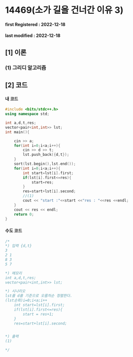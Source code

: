 # 14469(소가 길을 건너간 이유 3)

#### **first Registered : 2022-12-18**

#### last modified : **2022-12-18**

## \[1] 이론

### (1) 그리디 알고리즘

## \[2] 코드

#### 내 코드

```cpp
#include <bits/stdc++.h>
using namespace std;

int a,d,t,res;
vector<pair<int,int>> lst;
int main(){

    cin >> a;
    for(int i=0;i<a;i++){
        cin >> d >> t;
        lst.push_back({d,t});
    }
    sort(lst.begin(),lst.end());
    for(int i=0;i<a;i++){
        int start=lst[i].first;
        if(lst[i].first<=res){
            start=res;
        }
        res=start+lst[i].second;
        //(1)
        cout << "start :"<<start <<"res : "<<res <<endl;
    }
    cout << res << endl;
    return 0;
}
```

#### &#x20;수도 코드

```cpp
/*
*) 입력 {d,t}
3
2 1 
8 3
5 7

*) 메모리
int a,d,t,res;
vector<pair<int,int>> lst;

*) 시나리오
lst를 d를 기준으로 오름차순 정렬한다.
(lst순회)i=0;i<a;i++
    int start=lst[i].first;
    if(lst[i].first<=res){
        start = res+1;
    }
    res=start+lst[i].second;


*) 출력
(1)

*/
```

